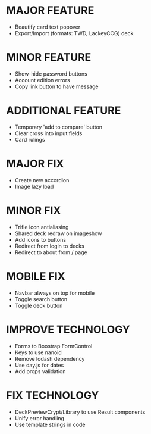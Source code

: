 # MAJOR FEATURE
* Beautify card text popover
* Export/Import (formats: TWD, LackeyCCG) deck

# MINOR FEATURE
* Show-hide password buttons
* Account edition errors
* Copy link button to have message

# ADDITIONAL FEATURE
* Temporary 'add to compare' button
* Clear cross into input fields
* Card rulings

# MAJOR FIX
* Create new accordion
* Image lazy load

# MINOR FIX
* Trifle icon antialiasing
* Shared deck redraw on imageshow
* Add icons to buttons
* Redirect from login to decks
* Redirect to about from / page

# MOBILE FIX
* Navbar always on top for mobile
* Toggle search button
* Toggle deck button

# IMPROVE TECHNOLOGY
* Forms to Boostrap FormControl
* Keys to use nanoid
* Remove lodash dependency
* Use day.js for dates
* Add props validation

# FIX TECHNOLOGY
* DeckPreviewCrypt/Library to use Result components
* Unify error handling
* Use template strings in code
